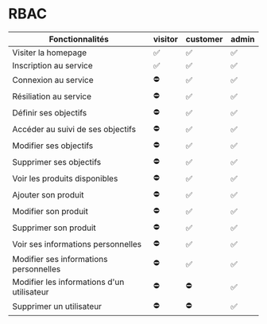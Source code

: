 # RBAC

| Fonctionnalités                            | visitor | customer | admin |
| ------------------------------------------ | ------- | -------- | ----- |
| Visiter la homepage                        | ✅      | ✅       | ✅    |
| Inscription au service                     | ✅      | ✅       | ✅    |
| Connexion au service                       | ⛔      | ✅       | ✅    |
| Résiliation au service                     | ⛔      | ✅       | ✅    |
| Définir ses objectifs                      | ⛔      | ✅       | ✅    |
| Accéder au suivi de ses objectifs          | ⛔      | ✅       | ✅    |
| Modifier ses objectifs                     | ⛔      | ✅       | ✅    |
| Supprimer ses objectifs                    | ⛔      | ✅       | ✅    |
| Voir les produits disponibles              | ⛔      | ✅       | ✅    |
| Ajouter son produit                        | ⛔      | ✅       | ✅    |
| Modifier son produit                       | ⛔      | ✅       | ✅    |
| Supprimer son produit                      | ⛔      | ✅       | ✅    |
| Voir ses informations personnelles         | ⛔      | ✅       | ✅    |
| Modifier ses informations personnelles     | ⛔      | ✅       | ✅    |
| Modifier les informations d'un utilisateur | ⛔      | ⛔       | ✅    |
| Supprimer un utilisateur                   | ⛔      | ⛔       | ✅    |
